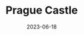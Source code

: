 ---
title: "Prague Castle"
excerpt: In its regal heights, Castle's grandeur crowns the  city."
permalink: /voyage/prague/castle
collection: prague
date: 2023-06-18
header:
  overlay_image: /prague/prague-castle-3v1.jpg
---